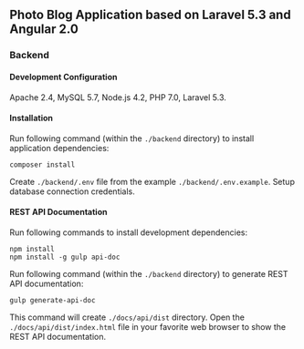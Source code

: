 ## Photo Blog Application based on Laravel 5.3 and Angular 2.0

### Backend

#### Development Configuration

Apache 2.4, MySQL 5.7, Node.js 4.2, PHP 7.0, Laravel 5.3.

#### Installation

Run following command (within the `./backend` directory) to install application dependencies:

```
composer install
```

Create `./backend/.env` file from the example `./backend/.env.example`. Setup database connection credentials.

#### REST API Documentation

Run following commands to install development dependencies:

```
npm install
npm install -g gulp api-doc
```

Run following command (within the `./backend` directory) to generate REST API documentation:

```
gulp generate-api-doc
```

This command will create `./docs/api/dist` directory. Open the `./docs/api/dist/index.html` file in your favorite web browser to show the REST API documentation.
